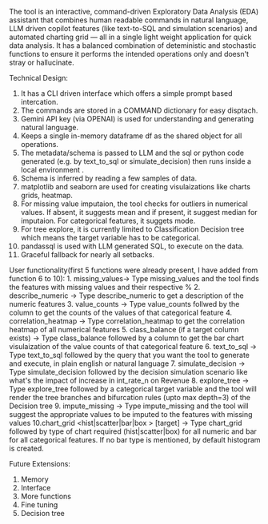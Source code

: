 The tool is an interactive, command-driven Exploratory Data Analysis (EDA) assistant that combines human readable commands in natural language, LLM driven copilot features (like text-to-SQL and simulation scenarios) 
and automated charting grid — all in a single light weight application for quick data analysis. It has a balanced combination of deteministic and stochastic functions to ensure it performs the intended operations
only and doesn't stray or hallucinate.

Technical Design:
  1) It has a CLI driven interface which offers a simple prompt based intercation. 
  2) The commands are stored in a COMMAND dictionary for easy disptach.  
  3) Gemini API key (via OPENAI) is used for understanding and generating natural language.
  4) Keeps a single in-memory dataframe df as the shared object for all operations.
  5) The metadata/schema is passed to LLM and the sql or python code generated (e.g. by text_to_sql or simulate_decision) then runs inside a local environment .
  6) Schema is inferred by reading a few samples of data.
  7) matplotlib and seaborn are used for creating visulaizations like charts grids, heatmap.
  8) For missing value imputaion, the tool checks for outliers in numerical values. If absent, it suggests mean and if present, it suggest median for imputaion. For categorical features, it suggets mode.
  9) For tree explore, it is currently limited to Classification Decision tree which means the target variable has to be categorical.
  10) pandassql is used with LLM generated SQL, to execute on the data.
  11) Graceful fallback for nearly all setbacks.

User functionality(first 5 functions were already present, I have added from function 6 to 10):
        1. missing_values-> Type missing_values and the tool finds the features with missing values and their respective %
        2. describe_numeric -> Type describe_numeric to get a description of the numeric features
        3. value_counts <column> -> Type value_counts follwed by the column to get the counts of the values of that categorical feature 
        4. correlation_heatmap -> Type correlation_heatmap to get the correlation heatmap of all numerical features
        5. class_balance (if a target column exists) -> Type class_balance followed by a column to get the bar chart visulaization of the value counts of that categorical feature 
        6. text_to_sql <describe the query in plain english> -> Type text_to_sql followed by the query that you want the tool to generate and execute, in plain english or natural language
        7. simulate_decision <describe the simulation scenario in plain english> -> Type simulate_decision followed by the decision simulation scenario like what's the impact of increase in int_rate_n on Revenue
        8. explore_tree <target> -> Type explore_tree followed by a categorical target variable and the tool will render the tree branches and bifurcation rules (upto max depth=3) of the Decision tree
        9. impute_missing -> Type impute_missing and the tool will suggest the appropriate values to be imputed to the features with missing values
        10.chart_grid <hist|scatter|bar|box > [target]  -> Type chart_grid followed by type of chart required (hist|scatter|box) for all numeric and bar for all categorical features. If no bar type is mentioned,
        by default histogram is created.


Future Extensions:
1) Memory
2) Interface
3) More functions
4) Fine tuning
5) Decision tree
   
